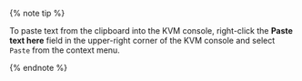 {% note tip %}

To paste text from the clipboard into the KVM console, right-click the **Paste text here** field in the upper-right corner of the KVM console and select `Paste` from the context menu.

{% endnote %}